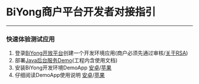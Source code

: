 # BiYong商户平台开发者对接指引

---

### 快速体验测试应用

 1. 登录[BiYong开放平台](https://open.biyong.sg)创建一个开发环境应用(商户必须先通过审核/[关于RSA](https://github.com/openbiyong/biyong-developer/blob/master/BiYong-RSA-Document.md))
 2. 部署[Java后台服务Demo](https://github.com/openbiyong/merchant-server-demo-java)(工程内含使用文档)
 3. 安装BiYong开发环境DemoApp [安卓](https://www.biyong.sg/merchant/app-auth.apk)/[苹果](https://www.pgyer.com/zngr)
 4. 仔细阅读DemoApp使用说明 [安卓](https://github.com/openbiyong/biyong-developer/blob/master/BiYong-Merchant-Android-AccessProcess.md.md)/[苹果](https://github.com/openbiyong/biyong-developer/blob/master/BiYong-Merchant-IOS-AccessProcess.md)
